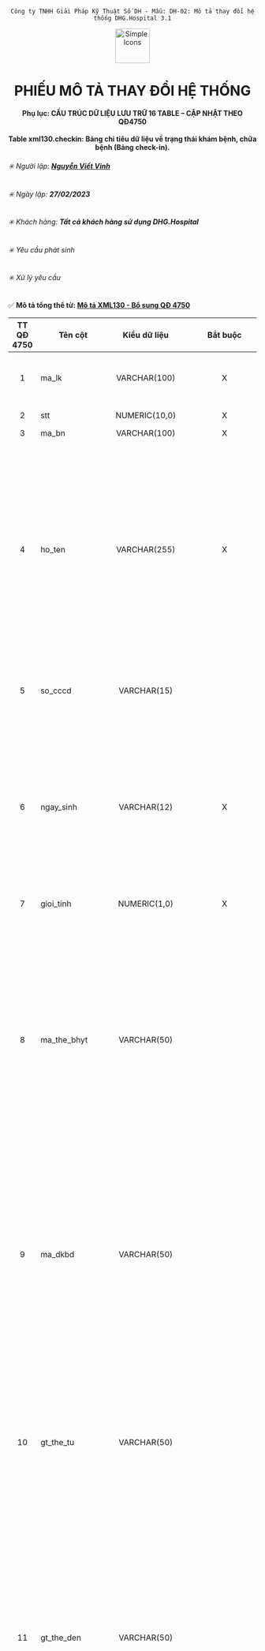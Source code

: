 <div align="center">

`Công ty TNHH Giải Pháp Kỹ Thuật Số DH - Mẫu: DH-02: Mô tả thay đổi hệ thống DHG.Hospital 3.1`

</div>

<div align="center">
  <img src="https://raw.githubusercontent.com/dh-hos/dhg.hospitalprinter/main/Deploy_Tools/Logo.ico" alt="Simple Icons" width=70>
  <h1>PHIẾU MÔ TẢ THAY ĐỔI HỆ THỐNG</h1>  
</div>
<div align="center">

#### Phụ lục: CẤU TRÚC DỮ LIỆU LƯU TRỮ 16 TABLE – CẬP NHẬT THEO QĐ4750
**Table xml130.checkin: Bảng chỉ tiêu dữ liệu về trạng thái khám bệnh, chữa bệnh (Bảng check-in).**

</div>

###### :eight_spoked_asterisk: Người lập: [**Nguyễn Viết Vinh**](https://github.com/vinh-dh)
###### :eight_spoked_asterisk: Ngày lập: **27/02/2023**
###### :eight_spoked_asterisk: Khách hàng: **Tất cả khách hàng sử dụng DHG.Hospital**
###### :eight_spoked_asterisk: Yêu cầu phát sinh
###### :eight_spoked_asterisk: Xử lý yêu cầu

:white_check_mark: **Mô tả tổng thể từ: [Mô tả XML130 - Bổ sung QĐ 4750](https://github.com/dh-hos/Mo-ta-he-thong/blob/main/XML130/QD4570/M%C3%B4%20t%E1%BA%A3%20XML130%20-%20B%E1%BB%95%20sung%20Q%C4%90%204750.md)**


|TT QĐ 4750|Tên cột|Kiểu dữ liệu|Bắt buộc|Diễn giải|Index|Ghi chú|
|:-------:|-------|:-------:|:-------:|-------|:-------:|-------|
|1|ma_lk|VARCHAR(100)|X|Là mã đợt điều trị duy nhất (dùng để liên kết giữa Bảng chỉ tiêu tổng hợp khám bệnh, chữa bệnh (bảng XML 1) và các bảng còn lại ban hành kèm theo Quyết định này trong một lần khám bệnh, chữa bệnh (PRIMARY KEY)).|X|Như 4210|
|2|stt|NUMERIC(10,0)|X|Là số thứ tự tăng từ 1 đến hết trong một lần gửi dữ liệu.||Như 4210|
|3|ma_bn|VARCHAR(100)|X|Là mã người bệnh theo quy định của cơ sở KBCB|X|Như 4210|
|4|ho_ten|VARCHAR(255)|X|Là họ và tên của người bệnh.<br/>- **Lưu ý**: Trường hợp trẻ sau khi sinh ra được hưởng quyền lợi BHYT theo quy định của Luật BHYT nhưng chưa được cơ quan BHXH cấp thẻ BHYT do chưa làm thủ tục cấp giấy khai sinh thì cơ sở KBCB thực hiện ghi họ và tên của trẻ theo quy định tại điểm b khoản 1 Điều 10 [Thông tư số 30/2020/TT-BYT](https://vbpl.vn/TW/Pages/vbpq-toanvan.aspx?ItemID=147385) ngày 31 tháng 12 năm 2020 của Bộ trưởng Bộ Y tế quy định chi tiết và hướng dẫn biện pháp thi hành một số điều của [Nghị định số 146/2018/NĐ-CP](https://vanban.chinhphu.vn/?pageid=27160&docid=195119) ngày 17/10/2018 của Chính phủ quy định chi tiết và hướng dẫn biện pháp thi hành một số điều của Luật BHYT, cụ thể:<br/>+ Nếu trẻ sơ sinh có mẹ hoặc cha (bố): ghi theo họ và tên của mẹ hoặc của cha (bố);<br/>+ Nếu trẻ sơ sinh không có mẹ hoặc cha (bố) nhưng có người giám hộ: ghi theo họ và tên của người giám hộ;<br/>+ Nếu trẻ sơ sinh không có người nhận hoặc bỏ rơi tại cơ sở KBCB: ghi tên cơ sở KBCB nơi đang thực hiện việc điều trị cho trẻ.||Như 4210|
|5|so_cccd|VARCHAR(15)||Ghi số căn cước công dân hoặc số chứng minh thư nhân dân hoặc số hộ chiếu của người bệnh.<br/>Trường hợp không có số căn cước công dân hoặc số chứng minh thư nhân dân hoặc số hộ chiếu thì sử dụng mã tài khoản định danh điện tử.||Đổi kiểu dữ liệu từ số thành chuỗi<br/>Định dạng CCCD phải có 9,12 ký tự số hoặc hộ chiếu 8 ký tự bắt đầu là chữ in hoa và 7 ký tự số ở sau|
|6|ngay_sinh|VARCHAR(12)|X|Ghi ngày, tháng, năm sinh ghi trên thẻ BHYT của người bệnh, gồm 12 ký tự, bao gồm: 04 ký tự năm + 02 ký tự tháng + 02 ký tự ngày + 02 ký tự giờ + 02 ký tự phút.<br/>**Lưu ý**:<br/>- Trường hợp không có thông tin giờ, phút sinh thì ký tự giờ và phút được mặc định là 0000;<br/>- Trường hợp không có thông tin ngày sinh, tháng sinh thì ký tự ngày sinh, tháng sinh được mặc định là 0000;<br/>- Trường hợp trẻ mới sinh (từ đủ 28 ngày tuổi trở xuống) thì phải ghi đầy đủ thông tin ngày, tháng, năm, giờ, phút sinh của trẻ (nếu có);<br/>- Trường hợp trẻ bị bỏ rơi mà không xác định được thông tin chính xác ngày, tháng, năm, giờ, phút sinh của trẻ thì ghi theo thời điểm mà cơ sở KBCB tiếp nhận trẻ.||Như 4210|
|7|gioi_tinh|NUMERIC(1,0)|X|Là mã giới tính của người bệnh (1: Nam; 2: Nữ; 3: Chưa xác định)||Như 4210|
|8|ma_the_bhyt|VARCHAR(50)||Ghi mã thẻ BHYT của người bệnh do cơ quan BHXH cấp.<br/>**Lưu ý**:<br/>- Khi tiếp đón người bệnh, cơ sở KBCB có trách nhiệm tra cứu trên Cổng tiếp nhận dữ liệu Hệ thống thông tin giám định BHYT của BHXH Việt Nam để kiểm tra thông tin thẻ BHYT. Trường hợp cấp cứu mà người bệnh hoặc thân nhân người bệnh không xuất trình được thẻ BHYT ngay thì cơ sở KBCB tra cứu thông tin thẻ BHYT trước khi người bệnh ra viện.<br/>- Đối với thẻ BHYT của các đối tượng có các mã QN, HC, LS, XK, CY, CA do BHXH Bộ Quốc phòng, BHXH Bộ Công an cấp: Tra cứu để kiểm tra thời hạn sử dụng của thẻ BHYT trong trường hợp các đối tượng này không còn phục vụ trong lực lượng Quân đội, Công an, Cơ yếu.<br/>- Trường hợp người bệnh chưa có thẻ BHYT, cơ sở KBCB sử dụng chức năng “Thông tuyến khám chữa bệnh\Tra cứu thẻ tạm của trẻ em hoặc của người hiến tạng” trên Cổng tiếp nhận dữ liệu Hệ thống thông tin giám định BHYT của BHXH Việt Nam để tra cứu mã thẻ BHYT tạm thời.<br/>- Trường hợp người bệnh không KBCB BHYT thì để trống trường thông tin này.||1️⃣ Đối với khám ngoại trú/BA ngoại trú quyết toán ngày/Toa nội trú xuất viện: `ma_the_bhyt = psdangky.mathe`.<br/><br/>2️⃣ Đối với bệnh án ngoại trú (quyết toán cuối đợt): `ma_the_bhyt = bnnoitru.mathe`.<br/><br/>3️⃣ Đối với bệnh án nội trú, xét:<br/>➡️ Người bệnh chỉ có 1 thẻ BHYT (không có thông tin thẻ thứ 2 tại current.ttcon): `ma_the_bhyt = bnnoitru.mathe`.<br/>➡️ Người bệnh 2 thẻ BHYT (có thông tin thẻ thứ 2 tại current.ttcon): `ma_the_bhyt = ttcon.mathe`. [^2024-07-23-01]|
|9|ma_dkbd|VARCHAR(50)||Ghi mã cơ sở KBCB nơi người bệnh đăng ký ban đầu ghi trên thẻ BHYT, gồm có 05 ký tự.<br/>**Lưu ý đối với một số trường hợp sau**:<br/>- Trường hợp người bệnh chưa có thẻ BHYT nhưng được cơ quan BHXH cấp mã thẻ tạm thời: Ghi theo 02 ký tự cuối của mã đơn vị hành chính của tỉnh, thành phố trực thuộc Trung ương nơi người bệnh cư trú (Quy định tại Phụ lục 1 [Thông tư số 07/2016/TT-BCA](https://congan.quangngai.gov.vn/documents/8878324/9231653/0_20200704221919.pdf/fcd11c17-3599-43f0-ae40-0d5e467bb10d) ngày 01 tháng 2 năm 2016 của Bộ trưởng Bộ Công an) + 000. Ví dụ: Hà Nội thì ghi là 01000.<br/>- Riêng đối với trẻ em hoặc người đã hiến bộ phận cơ thể người thì thực hiện theo quy định tại Điều 10 [Thông tư số 30/2020/TT-BYT](https://vbpl.vn/TW/Pages/vbpq-toanvan.aspx?ItemID=147385);<br/>- Trường hợp người bệnh không KBCB BHYT thì để trống trường thông tin này.||1️⃣ Đối với khám ngoại trú/BA ngoại trú quyết toán ngày/Toa nội trú xuất viện: `ma_dkbd = psdangky.mabvdk`.<br/><br/>2️⃣ Đối với bệnh án ngoại trú (quyết toán cuối đợt): `ma_dkbd = bnnoitru.mabvdk`.<br/><br/>3️⃣ Đối với bệnh án nội trú, xét:<br/>➡️ Người bệnh chỉ có 1 thẻ BHYT (không có thông tin thẻ thứ 2 tại current.ttcon): `ma_dkbd = bnnoitru.mabvdk`.<br/>➡️ Người bệnh 2 thẻ BHYT (có thông tin thẻ thứ 2 tại current.ttcon): `ma_dkbd = ttcon.mabvdk`. [^2024-07-23-02]|
|10|gt_the_tu|VARCHAR(50)||Ghi thời điểm thẻ BHYT bắt đầu có giá trị sử dụng, gồm 08 ký tự, bao gồm: 04 ký tự năm + 02 ký tự tháng + 02 ký tự ngày.<br/>**Lưu ý đối với một số trường hợp sau**:<br/>- Trường hợp người bệnh KBCB BHYT nhưng chưa có thẻ BHYT: Thay thời điểm thẻ BHYT có giá trị bằng thời gian người bệnh vào cơ sở KBCB (gồm 08 ký tự, bao gồm: 04 ký tự năm + 02 ký tự tháng + 02 ký tự ngày);<br/>- Trường hợp thẻ BHYT các đối tượng có mã QN, HC, LS, XK, CY, CA do BHXH Bộ Quốc phòng, BHXH Bộ Công an cấp mà không tra cứu được thì ghi thời điểm thẻ có giá trị sử dụng ghi trên thẻ giấy;<br/>- Trường hợp người bệnh không KBCB BHYT thì để trống trường thông tin này.||1️⃣ Đối với khám ngoại trú/BA ngoại trú quyết toán ngày/Toa nội trú xuất viện: `gt_the_tu = to_char(psdangky.ngaybd,'YYYYMMDD')`.<br/><br/>2️⃣ Đối với bệnh án ngoại trú (quyết toán cuối đợt): `gt_the_tu = to_char(bnnoitru.ngaybd,'YYYYMMDD')`.<br/><br/>3️⃣ Đối với bệnh án nội trú, xét:<br/>➡️ Người bệnh chỉ có 1 thẻ BHYT (không có thông tin thẻ thứ 2 tại current.ttcon): `gt_the_tu = to_char(bnnoitru.ngaybd,'YYYYMMDD')`.<br/>➡️ Người bệnh 2 thẻ BHYT (có thông tin thẻ thứ 2 tại current.ttcon): `gt_the_tu = to_char(ttcon.ngaybd,'YYYYMMDD')`. [^2024-07-23-03]|
|11|gt_the_den|VARCHAR(50)||Ghi thời điểm thẻ BHYT hết giá trị sử dụng, gồm 08 ký tự, bao gồm: 04 ký tự năm + 02 ký tự tháng + 02 ký tự ngày.<br/>**Lưu ý đối với một số trường hợp sau**:<br/>- Trường hợp người bệnh KBCB BHYT nhưng chưa có thẻ BHYT: Thay thời điểm thẻ hết giá trị bằng thời gian người bệnh ra viện (gồm 08 ký tự, bao gồm 04 ký tự năm + 02 ký tự tháng + 02 ký tự ngày).<br/>- Trường hợp thẻ BHYT của các đối tượng có mã QN, HC, LS, XK, CY, CA do BHXH Bộ Quốc phòng, BHXH Bộ Công an cấp mà không tra cứu được trên Cổng tiếp nhận dữ liệu Hệ thống thông tin giám định BHYT của BHXH Việt Nam thì để trống;<br/>- Trường hợp người bệnh không KBCB BHYT thì để trống trường thông tin này.||1️⃣ Đối với khám ngoại trú/BA ngoại trú quyết toán ngày/Toa nội trú xuất viện: `gt_the_den = to_char(psdangky.ngaykt,'YYYYMMDD')`.<br/><br/>2️⃣ Đối với bệnh án ngoại trú (quyết toán cuối đợt): `gt_the_den = to_char(bnnoitru.ngaykt,'YYYYMMDD')`.<br/><br/>3️⃣ Đối với bệnh án nội trú, xét:<br/>➡️ Người bệnh chỉ có 1 thẻ BHYT (không có thông tin thẻ thứ 2 tại current.ttcon): `gt_the_den = to_char(bnnoitru.ngaykt,'YYYYMMDD')`.<br/>➡️ Người bệnh 2 thẻ BHYT (có thông tin thẻ thứ 2 tại current.ttcon): `gt_the_den = to_char(ttcon.ngaykt,'YYYYMMDD')`. [^2024-07-23-04]|
|12|ma_doituong_kcb|VARCHAR(4)|X|Ghi mã đối tượng đến KBCB theo Bộ mã DMDC do Bộ trưởng Bộ Y tế ban hành. Chi tiết xem tại Phụ lục 2 – [Quyết định 824/QĐ-BYT](https://github.com/dh-hos/Mo-ta-he-thong/blob/80dfedaffd557024c054fd720545a11becd0b537/XML130/Q%C4%90%20824-B%E1%BB%95%20sung%20m%C3%A3%20d%C3%B9ng%20chung.pdf) ngày 15/02/2023.<br/>Ghi nhận giá trị ưu tiên từ trên xuống:<br/><table border="1" cellspacing="0" cellpadding="0" width=100%>  <tr>    <td width=10% valign="top"><p><strong>Giá trị</strong></p></td>    <td width=90% valign="top"><p align="center"><strong>Diễn giải</strong></p></td>  </tr>  <tr>    <td width=10% valign="top"><p>2</p></td>    <td width=90% valign="top"><p>➡️ Bệnh nhân cấp cứu: <br/>      - Khám ngoại trú: khambenh.tinhtrang = 0<br/>      - Điều trị nội trú/BA ngoại trú (quyết toán cuối đợt):    bnnoitru.tinhtrangvv = &lsquo;1&rsquo;</p></td>  </tr>  <tr>    <td width=10% valign="top"><p>1.1</p></td>    <td width=90% valign="top"><p>➡️ Khám ngoại trú. Thỏa cả 2 điều kiện:<br/>      - psdangky.tuyen = 0 và <br/>      - psdangky.mabvdk = psdangky.mabvkb<br/>      ➡️ Điều trị nội trú/BA ngoại trú (quyết toán cuối đợt).    Thỏa cả 2 điều kiện:<br/>      - bnnoitru.tuyen = 0 và <br/>      - bnnoitru.mabvdk = bnnoitru.mabvkb</p></td>  </tr>  <tr>    <td width=10% valign="top"><p>1.4</p></td>    <td width=90% valign="top"><p>➡️ Khám ngoại trú. Thỏa cả 2 điều kiện:<br/>      - psdangky.tuyen = 0 và <br/>      - psdangky.giayxacnhancutru = 1<br/>      ➡️ Điều trị nội trú/BA ngoại trú (quyết toán cuối đợt).    Thỏa cả 2 điều kiện:<br/>      - bnnoitru.tuyen = 0 và <br/>      - psdangky.giayxacnhancutru = 1</p></td>  </tr>  <tr>    <td width=10% valign="top"><p>1.7</p></td>    <td width=90% valign="top"><p>➡️ Khám ngoại trú. Thỏa cả 2 điều kiện:<br/>      - psdangky.tuyen = 0 và <br/>      - psdangky.thetam = 1<br/>      ➡️ Điều trị nội trú/BA ngoại trú (quyết toán cuối đợt).    Thỏa cả 2 điều kiện:<br/>      - bnnoitru.tuyen = 0 và <br/>      - bnnoitru.thetam = 1 (thẻ 1) hoặc ttcon.thetam = 1 (đối    với thẻ thứ 2).</p></td>  </tr>  <tr>    <td width=10% valign="top"><p>1.9</p></td>    <td width=90% valign="top"><p>➡️ Khám ngoại trú. Thỏa cả 2 điều kiện:<br/>      - psdangky.tuyen = 0 và <br/>      - khambenh.maicd có &ldquo;B20&rdquo;.<br/>      ➡️ Điều trị nội trú/BA ngoại trú (quyết toán cuối đợt).    Thỏa cả 2 điều kiện:<br/>      - bnnoitru.tuyen = 0 và <br/>      - bnnoitru.maicd có &ldquo;B20&rdquo;.</p></td>  </tr>  <tr>    <td width=10% valign="top"><p>1.10</p></td>    <td width=90% valign="top"><p>➡️ Khám ngoại trú. Thỏa cả 2 điều kiện:<br/>      - psdangky.tuyen = 0 và <br/>      - khambenh.maicd có &ldquo;U07.1&rdquo; hoặc &ldquo;U07.2&rdquo;.<br/>      ➡️ Điều trị nội trú/BA ngoại trú (quyết toán cuối đợt).    Thỏa cả 2 điều kiện:<br/>      - bnnoitru.tuyen = 0 và <br/>      - bnnoitru.maicd có &ldquo;U07.1&rdquo; hoặc &ldquo;U07.2&rdquo;.</p></td>  </tr>  <tr>    <td width=10% valign="top"><p>1.5</p></td>    <td width=90% valign="top"><p>➡️ Khám ngoại trú. Thỏa cả 3 điều kiện:<br/>      - psdangky.tuyen = 0 và <br/>      - psdangky.manoigt &lt;&gt; &ldquo;&rdquo; và <br/>      - psdangky.trangthaichuyentuyen    = 3<br/>      ➡️ Điều trị nội trú/BA ngoại trú (quyết toán cuối đợt).    Thỏa cả 3 điều kiện:<br/>      - bnnoitru.tuyen = 0 và <br/>      - bnnoitru.manoigt &lt;&gt; &ldquo;&rdquo; và <br/>      - psdangky.trangthaichuyentuyen    = 3</p></td>  </tr>  <tr>    <td width=10% valign="top"><p>1.8</p></td>    <td width=90% valign="top"><p>➡️ Khám ngoại trú. Thỏa cả 2 điều kiện:<br/>      - psdangky.tuyen = 0 và <br/>      - psdangky.manoigt &lt;&gt; &ldquo;&rdquo; và <br/>      - psdangky.trangthaichuyentuyen    = 4<br/>      ➡️ Điều trị nội trú/BA ngoại trú (quyết toán cuối đợt).    Thỏa cả 2 điều kiện:<br/>      - bnnoitru.tuyen = 0 và <br/>      - bnnoitru.manoigt &lt;&gt; &ldquo;&rdquo; và <br/>      - psdangky.trangthaichuyentuyen    = 4</p></td>  </tr>  <tr>    <td width=10% valign="top"><p>7.1</p></td>    <td width=90% valign="top"><p>➡️ Khám ngoại trú. Thỏa cả 2 điều kiện:<br/>      - psdangky.tuyen = 0 và <br/>      - psdangky.manoigt &lt;&gt; &ldquo;&rdquo; và <br/>      - psdangky.trangthaichuyentuyen    = 5<br/>      ➡️ Điều trị nội trú/BA ngoại trú (quyết toán cuối đợt):    không áp dụng, do người bệnh chỉ đến nhận thuốc ngoại trú.</p></td>  </tr><tr>    <td width=10% valign="top"><p>1.3</p></td>    <td width=90% valign="top"><p>➡️ Khám ngoại trú. Thỏa cả 4 điều kiện:<br/>      - psdangky.tuyen = 0 và <br/>      - psdangky.mabvdk &lt;&gt; psdangky.mabvkb và<br/>      - psdangky.manoigt &lt;&gt; &ldquo;&rdquo; và <br/>      - psdangky.trangthaichuyentuyen    = 2<br/>      ➡️ Điều trị nội trú/BA ngoại trú (quyết toán cuối đợt).    Thỏa cả 4 điều kiện:<br/>      - bnnoitru.tuyen = 0 và <br/>      - bnnoitru.mabvdk &lt;&gt; bnnoitru.mabvkb và<br/>      - bnnoitru.manoigt &lt;&gt; &ldquo;&rdquo; và <br/>      - psdangky.trangthaichuyentuyen    = 2</p></td>  </tr>  <tr>    <td width=10% valign="top"><p>1.2</p></td>    <td width=90% valign="top"><p>➡️ Khám ngoại trú. Thỏa cả 4 điều kiện:<br/>      - psdangky.tuyen = 0 và <br/>      - giá trị tham số tuyenbv &lt;=2 (áp dụng cơ sở KCB từ    tuyến huyện trở xuống) và <br/>      - tham số thetrongtinh: xác định trong tỉnh. Cụ thể:<br/>      + thetrongtinh = 1: 2 ký tự đầu của  psdangky.mabvdk bằng với 2 ký tự đầu của    psdangky.mabvkb. Ví dụ: substr(psdangky.mabvdk,1,2) =    substr(psdangky.mabvkb,1,2).<br/>      + thetrongtinh = 2: ký tự thứ 4 và 5 của psdangky.mathe    bằng với 2 ký tự đầu của     psdangky.mabvkb. Ví dụ: substr(psdangky.mathe,4,2) =    substr(psdangky.mabvkb,1,2).<br/>      Và <br/>      - cơ sở KCB người bệnh đăng ký thẻ BHYT là tuyến huyện trở    xuống. Cụ thể: dmbenhvien.tuyencmkt &gt;= 3 (dựa vào psdangky.mabvdk tham    chiếu đến dmbenhvien.mabv để lấy dmbenhvien.tuyencmkt)<br/>      ➡️ Điều trị nội trú/BA ngoại trú (quyết toán cuối đợt).    Thỏa cả 4 điều kiện:<br/>      - bnnoitru.tuyen = 0 và <br/>      - giá trị tham số tuyenbv &lt;=2 (áp dụng cơ sở KCB từ    tuyến huyện trở xuống) và <br/>      - tham số thetrongtinh: xác định trong tỉnh. Cụ thể:<br/>      + thetrongtinh = 1: 2 ký tự đầu của bnnoitru.mabvdk bằng    với 2 ký tự đầu của bnnoitru.mabvkb. Ví dụ: substr(bnnoitru.mabvdk,1,2) =    substr(bnnoitru.mabvkb,1,2).<br/>      + thetrongtinh = 2: ký tự thứ 4 và 5 của bnnoitru.mathe    bằng với 2 ký tự đầu của     bnnoitru.mabvkb. Ví dụ: substr(bnnoitru.mathe,4,2) =    substr(bnnoitru.mabvkb,1,2).<br/>      Và <br/>      - cơ sở KCB người bệnh đăng ký thẻ BHYT là tuyến huyện trở    xuống. Cụ thể: dmbenhvien.tuyencmkt &gt;= 3 (dựa vào bnnoitru.mabvdk tham    chiếu đến dmbenhvien.mabv để lấy dmbenhvien.tuyencmkt)</p></td>  </tr><tr>    <td width=10% valign="top"><p>3.6 [^2024-07-12]</p></td>    <td width=90% valign="top"><p>➡️ Khám ngoại trú. Thỏa cả 3 điều kiện:<br/>      - psdangky.tuyen = 0 và <br/>      - psdangky.mabvdk &lt;&gt; psdangky.mabvkb và<br/>      - psdangky.dtss thuộc &ldquo;K1,K2,K3&rdquo;<br/>      ➡️ Điều trị nội trú/BA ngoại trú (quyết toán cuối đợt).    Thỏa cả 3 điều kiện:<br/>      - bnnoitru.tuyen = 0 và <br/>      - bnnoitru.mabvdk &lt;&gt; bnnoitru.mabvkb và<br/>      - bnnoitru.dtss thuộc &ldquo;K1,K2,K3&rdquo;</p></td>  </tr><tr>    <td width=10% valign="top"><p>1.6</p></td>    <td width=90% valign="top"><p><em>Hiện tại phần mềm chưa quản lý</em></p></td>  </tr>  <tr>    <td width=10% valign="top"><p>3.1</p></td>    <td width=90% valign="top"><p><em>Hiện tại phần mềm chưa quản lý</em></p></td>  </tr>  <tr>    <td width=10% valign="top"><p>3.2</p></td>    <td width=90% valign="top"><p>➡️ Khám ngoại trú: Không áp dụng, do khám ngoại trú tuyến    tỉnh BHYT không quyết toán.<br/>      ➡️ Điều trị nội trú/BA ngoại trú (quyết toán cuối đợt).    Thỏa cả 4 điều kiện:<br/>      - bnnoitru.tuyen = 1 và <br/>      - giá trị tham số tuyenbv = 3</p></td>  </tr>  <tr>    <td width=10% valign="top"><p>3.3</p></td>    <td width=90% valign="top"><p>➡️ Khám ngoại trú. Thỏa cả 3 điều kiện:<br/>      - psdangky.tuyen = 0 và <br/>      - giá trị tham số tuyenbv &lt;=2 (áp dụng cơ sở KCB từ    tuyến huyện trở xuống) và <br/>      - giá trị psdangky.tuyenxml = 1 (áp dụng cho người bệnh    khác tỉnh đến KCB)<br/>      ➡️ Điều trị nội trú/BA ngoại trú (quyết toán cuối đợt).    Thỏa cả 3 điều kiện:<br/>      - bnnoitru.tuyen = 0 và <br/>      - giá trị tham số tuyenbv &lt;=2 (áp dụng cơ sở KCB từ    tuyến huyện trở xuống) và <br/>      - giá trị bnnoitru.tuyenxml = 1 (áp dụng cho người bệnh    khác tỉnh đến KCB)</p></td>  </tr>  <tr>    <td width=10% valign="top"><p>3.4</p></td>    <td width=90% valign="top"><p><em>Hiện tại phần mềm chưa quản lý</em></p></td>  </tr>  <tr>    <td width=10% valign="top"><p>3.5</p></td>    <td width=90% valign="top"><p>➡️ Khám ngoại trú. Thỏa cả 3 điều kiện:<br/>      - psdangky.tuyen = 1 và <br/>      - giá trị tham số tuyenbv = 3 (áp dụng cơ sở KCB  tuyến tỉnh, khám bệnh trái tuyến ngoại trú)<br/>      ➡️ Điều trị nội trú/BA ngoại trú (quyết toán cuối đợt):    không áp dụng, do tiêu chí này chỉ áp cho khám ngoại trú.</p></td>  </tr>  <tr>    <td width=10% valign="top"><p>3.7</p></td>    <td width=90% valign="top"><p><em>Hiện tại phần mềm chưa quản lý</em></p></td>  </tr>  <tr>    <td width=10% valign="top"><p>7.2; 7.3; 7.4; 8; 9</p></td>    <td width=90% valign="top"><p><em>Hiện tại phần mềm chưa quản lý</em></p></td>  </tr></table>|||
|13|ngay_vao|VARCHAR(12)|X|Ghi thời điểm người bệnh đến KBCB, gồm 12 ký tự, trong đó: 04 ký tự năm + 02 ký tự tháng + 02 ký tự ngày + 02 ký tự giờ (định dạng theo 24 giờ) + 02 ký tự phút.<br/>Ví dụ: người bệnh đến KBCB lúc 15 giờ 20 phút ngày 31/03/2017 được hiển thị là: 201703311520||Như 4210|
|14|ngay_vao_noi_tru|VARCHAR(12)||Bổ sung trường mới: Ghi thời điểm người bệnh được bác sỹ chỉ định vào điều trị nội trú hoặc điều trị nội trú ban ngày hoặc điều trị ngoại trú, gồm 12 ký tự, theo định dạng yyyymmddHHMM.<br/>Ví dụ: Thời điểm người bệnh được chỉ định vào điều trị nội trú hoặc điều trị nội trú ban ngày lúc 15 giờ 20 phút ngày 31/03/2017, khi đó được hiển thị là: 201703311520||>= NGAY_VAO|
|15|ly_do_vnt|VARCHAR|X (Chỉ bắt buộc khi NGAY_VAO_NOI_TRU not null)|Bổ sung trường mới: Ghi lý do vào nội trú, áp dụng đối với trường hợp điều trị nội trú hoặc nội trú ban ngày hoặc điều trị ngoại trú (bao gồm cả triệu chứng lâm sàng hoặc các lý do khác khiến cho người bệnh đến cơ sở KBCB).||Đối với người bệnh điều trị nội trú/BA ngoại trú (quyết toán cuối đợt)<br/>= bnnoitru.lydovv|
|16|ma_ly_do_vnt|VARCHAR(5)||Bổ sung trường mới: Ghi mã lý do người bệnh vào điều trị nội trú theo quy định của Bộ Y tế.<br/>Lưu ý: Trường thông tin này áp dụng bắt buộc thực hiện khi Bộ Y tế ban hành danh mục mã lý do vào điều trị nội trú và có văn bản hướng dẫn.||Hiện tại Bộ Y tế chưa ban hành danh mục <== Tiếp tục chờ|
|17|ma_loai_kcb|VARCHAR(2)|X|Ghi mã hình thức KBCB theo Bộ mã DMDC do Bộ trưởng Bộ Y tế ban hành. Chi tiết xem tại Phụ lục 1 – [Quyết định 824/QĐ-BYT](https://github.com/dh-hos/Mo-ta-he-thong/blob/80dfedaffd557024c054fd720545a11becd0b537/XML130/Q%C4%90%20824-B%E1%BB%95%20sung%20m%C3%A3%20d%C3%B9ng%20chung.pdf) ngày 15/02/2023.<br/>Ghi nhận giá trị ưu tiên từ trên xuống [^2024-06-28]:<br/><table border="1" cellspacing="0" cellpadding="0" width = 100%>  <tr>    <td width=10% valign="top"><p><strong>Giá trị [^2024-06-18]</strong></p></td>    <td width=60% valign="top"><p align="center"><strong>Diễn giải</strong></p></td>  <td width=30% valign="top"><p align="center"><strong>Điều kiện</strong></p></td></tr>  <tr>    <td valign="top"><p>07</p></td>    <td valign="top"><p>Khám ngoại trú: nhận thuốc theo hẹn (không khám bệnh).</p></td><td valign="top"><p>`psdangky.trangthaichuyentuyen = 5`</p></td>  </tr><tr>    <td valign="top"><p>08 [^2024-06-28-01]</p></td>    <td valign="top"><p>Khám bệnh ngoại trú.</p></td><td valign="top"><p>`MAX(khambenh.songaydt) > 0`</p></td></tr><tr>    <td valign="top"><p>05 [^2024-06-28-02]</p></td>    <td valign="top"><p>Bệnh án ngoại trú thanh toán ngày (có khám bệnh và lĩnh thuốc).</p></td><td valign="top"><p>[`bnnoitru.namvien = 0` và `bnnoitru.bant = 1`] và [`KHÔNG phát sinh cận lâm sàng, trừ công khám`] và [`CÓ toa thuốc`]</p></td></tr><tr>    <td valign="top"><p>01</p></td>    <td valign="top"><p>Khám bệnh ngoại trú.</p></td><td valign="top"><p></p></td></tr><tr>    <td valign="top"><p>02</p></td>    <td valign="top"><p>Bệnh án ngoại trú thanh toán cuối đợt.</p></td><td valign="top"><p>[`bnnoitru.namvien = 0` và `bnnoitru.bant = 0`]</p></td>  </tr>  <tr>    <td valign="top"><p>03</p></td>    <td valign="top"><p>Bệnh án nội trú.</p></td><td valign="top"><p></p></td>  </tr><tr>    <td valign="top"><p>09</p></td>    <td valign="top"><p>Bệnh án nội trú (dưới 4 giờ).</p></td><td valign="top"><p></p></td>  </tr></table>||Đổi kiểu dữ liệu từ số thành chuỗi|
|18|ma_cskcb|VARCHAR(5)|X|Ghi mã cơ sở KBCB nơi người bệnh đến khám bệnh, điều trị do cơ quan có thẩm quyền cấp.||Như 4210|
|19|ma_dich_vu|VARCHAR(50)|Bắt buộc khi MA_THUOC và MA_VAT_TU =  null|Ghi mã dịch vụ kỹ thuật hoặc mã dịch vụ khám bệnh thực hiện đối với người bệnh, theo quy định tại Bộ mã danh mục dùng chung (DMDC) do Bộ trưởng Bộ Y tế ban hành.<br/><br/>Sửa lại diễn giải: Ghi mã dịch vụ kỹ thuật hoặc mã dịch vụ khám bệnh thực hiện đối với người bệnh, theo quy định tại Bộ mã danh mục dùng chung (DMDC) do Bộ trưởng Bộ Y tế ban hành trong trường hợp phát sinh chi phí đầu tiên tại khoa điều trị nội trú hoặc khoa điều trị nội trú ban ngày hoặc khoa điều trị ngoại trú là dịch vụ kỹ thuật hoặc tiền khám bệnh.|||
|20|ten_dich_vu|VARCHAR(1024)|Bắt buộc khi MA_THUOC và MA_VAT_TU =  null|Ghi tên dịch vụ kỹ thuật hoặc tên dịch vụ khám bệnh.<br/><br/>Bổ sung trường mới: Ghi tên thuốc tương ứng trong trường hợp phát sinh chi phí đầu tiên tại khoa điều trị nội trú hoặc khoa điều trị nội trú ban ngày hoặc khoa điều trị ngoại trú là thuốc.|||
|21|ma_thuoc|VARCHAR(255)||Bổ sung trường mới: Ghi mã hoạt chất của thuốc theo quy định tại Bộ mã danh mục dùng chung do Bộ Y tế ban hành trong trường hợp phát sinh chi phí đầu tiên tại khoa điều trị nội trú hoặc khoa điều trị nội trú ban ngày hoặc khoa điều trị ngoại trú là thuốc. Trường hợp hoạt chất của thuốc nằm ngoài danh mục thuốc thuộc phạm vi thanh toán của quỹ BHYT tạm thời sử dụng mã “00.0000”.|||
|22|ten_thuoc|VARCHAR(1024)||Bổ sung trường mới: Ghi tên thuốc tương ứng trong trường hợp phát sinh chi phí đầu tiên tại khoa điều trị nội trú hoặc khoa điều trị nội trú ban ngày hoặc khoa điều trị ngoại trú là thuốc.|||
|23|ma_vat_tu|VARCHAR(255)||Bổ sung trường mới: Ghi mã vật tư y tế trong trường hợp phát sinh chi phí đầu tiên tại khoa điều trị nội trú hoặc khoa điều trị nội trú ban ngày hoặc khoa điều trị ngoại trú là VTYT.|||
|24|ten_vat_tu|VARCHAR(1024)||Bổ sung trường mới: Ghi tên VTYT tương ứng trong trường hợp phát sinh chi phí đầu tiên tại khoa điều trị nội trú hoặc khoa điều trị nội trú ban ngày hoặc khoa điều trị ngoại trú là VTYT.|||
|25|ngay_yl|VARCHAR(12)|X|Ghi thời điểm ra y lệnh (gồm 12 ký tự, theo cấu trúc: yyyymmddHHmm, bao gồm: 04 ký tự năm + 02 ký tự tháng + 02 ký tự ngày + 02 ký tự giờ (24 giờ) + 02 ký tự phút).<br/>Ví dụ: Thời điểm ra y lệnh lúc 15 giờ 20 phút ngày 31 tháng 03 năm 2017 được hiển thị là: 201703311520||Như 4210|
|26|du_phong|VARCHAR||Bổ sung trường mới: Trường dữ liệu dự phòng khi cần thiết.|||
||makb|VARCHAR(20)|X|psdangky.makb|X||
||macls|VARCHAR(20)|X|chidinhcls.macls|X||
||ngaykcb|TIMESTAMP|X|chidinhcls.ngaykcb|X||

[^2024-07-23-04]: Thay đổi ngày 23/07/2024: Thay đổi điều kiện cột `gt_the_den`.
[^2024-07-23-03]: Thay đổi ngày 23/07/2024: Thay đổi điều kiện cột `gt_the_tu`.
[^2024-07-23-02]: Thay đổi ngày 23/07/2024: Thay đổi điều kiện cột `ma_dkbd`.
[^2024-07-23-01]: Thay đổi ngày 23/07/2024: Thay đổi điều kiện cột `ma_the_bhyt`.
[^2024-07-12]: Thay đổi ngày 12/07/2024: Thay đổi ghi nhận giá trị ưu tiên cột  `ma_doituong_kcb` đối với giá trị `3.6` (Thay đổi thứ tự ưu tiên từ `7.1 ⇒ 3.6 ⇒ 1.3` thành `7.1 ⇒ 1.3 ⇒ 1.2 ⇒ 3.6`).
[^2024-06-28-02]: Thay đổi ngày 28/06/2024: Thay đổi thứ tự ưu tiên khi `ma_loai_kcb = 05`.
[^2024-06-28-01]: Thay đổi ngày 28/06/2024: Thay đổi thứ tự ưu tiên và điều kiện khi `ma_loai_kcb = 08`.
[^2024-06-28]: Thay đổi ngày 28/06/2024: Bổ sung giá trị và cập nhật thứ tự ưu tiên cột `ma_loai_kcb`.
[^2024-06-18]: Thay đổi ngày 18/06/2024: Thay đổi cách ghi giá trị cột ma_loai_kcb theo kiểu chuỗi.
